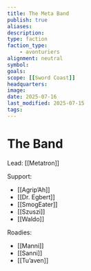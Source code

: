 ```yaml
---
title: The Meta Band
publish: true
aliases: 
description: 
type: faction
faction_type: 	
	- avonturiers
alignment: neutral
symbol:
goals:
scope: [[Sword Coast]]
headquarters:
image: 
date: 2025-07-16
last_modified: 2025-07-15
tags: 
---
```

# The Band

Lead: [[Metatron]]

Support:
- [[Agrip’Ah]]
- [[Dr. Egbert]]
- [[SmogEater]]
- [[Szuszi]]
- [[Waldo]]

Roadies:
- [[Manni]]
- [[Sanni]]
- [[Tu’aven]]

